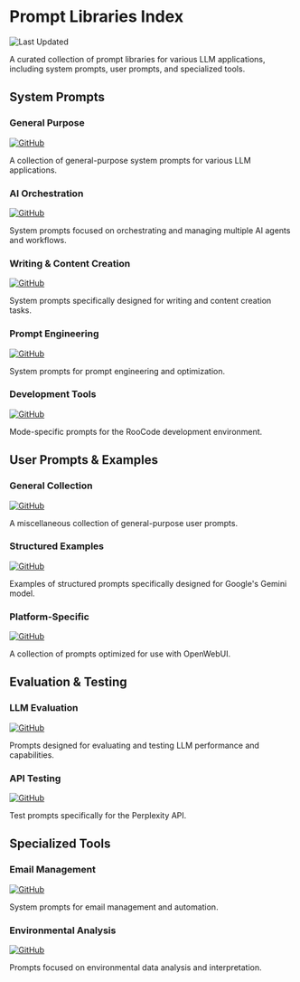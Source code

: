 # Prompt Libraries Index

![Last Updated](https://img.shields.io/badge/Last_Updated-April_6_2025-green?style=flat-square)

A curated collection of prompt libraries for various LLM applications, including system prompts, user prompts, and specialized tools.

## System Prompts

### General Purpose

[![GitHub](https://img.shields.io/badge/GitHub-General_System_Prompts-blue?style=flat-square&logo=github)](https://github.com/danielrosehill/General-System-Prompts)

A collection of general-purpose system prompts for various LLM applications.

### AI Orchestration

[![GitHub](https://img.shields.io/badge/GitHub-AI_Orchestration_System_Prompts-blue?style=flat-square&logo=github)](https://github.com/danielrosehill/AI-Orchestration-System-Prompts)

System prompts focused on orchestrating and managing multiple AI agents and workflows.

### Writing & Content Creation

[![GitHub](https://img.shields.io/badge/GitHub-Writing_System_Prompts-blue?style=flat-square&logo=github)](https://github.com/danielrosehill/Writing-System-Prompts)

System prompts specifically designed for writing and content creation tasks.

### Prompt Engineering

[![GitHub](https://img.shields.io/badge/GitHub-Prompt_Engineering_Assistants-blue?style=flat-square&logo=github)](https://github.com/danielrosehill/Prompt-Engineering-Assistants-System-Prompts)

System prompts for prompt engineering and optimization.

### Development Tools

[![GitHub](https://img.shields.io/badge/GitHub-RooCode_Mode_Prompts-blue?style=flat-square&logo=github)](https://github.com/danielrosehill/RooCode-Mode-Prompts)

Mode-specific prompts for the RooCode development environment.

## User Prompts & Examples

### General Collection

[![GitHub](https://img.shields.io/badge/GitHub-Prompt_Library-blue?style=flat-square&logo=github)](https://github.com/danielrosehill/Prompt-Library)

A miscellaneous collection of general-purpose user prompts.

### Structured Examples

[![GitHub](https://img.shields.io/badge/GitHub-Structured_Gemini_Prompts-blue?style=flat-square&logo=github)](https://github.com/danielrosehill/Structured-Gemini-Prompts)

Examples of structured prompts specifically designed for Google's Gemini model.

### Platform-Specific

[![GitHub](https://img.shields.io/badge/GitHub-OpenWebUI_Prompt_Library-blue?style=flat-square&logo=github)](https://github.com/danielrosehill/OpenWebUI-Prompt-Library)

A collection of prompts optimized for use with OpenWebUI.

## Evaluation & Testing

### LLM Evaluation

[![GitHub](https://img.shields.io/badge/GitHub-LLM_Evaluation_Prompts-blue?style=flat-square&logo=github)](https://github.com/danielrosehill/LLM-Evaluation-Prompts)

Prompts designed for evaluating and testing LLM performance and capabilities.

### API Testing

[![GitHub](https://img.shields.io/badge/GitHub-Perplexity_API_Tests-blue?style=flat-square&logo=github)](https://github.com/danielrosehill/Perplexity-API-Tests-020425)

Test prompts specifically for the Perplexity API.

## Specialized Tools

### Email Management

[![GitHub](https://img.shields.io/badge/GitHub-Email_Management_System_Prompts-blue?style=flat-square&logo=github)](https://github.com/danielrosehill/Email-Management-System-Prompts)

System prompts for email management and automation.

### Environmental Analysis

[![GitHub](https://img.shields.io/badge/GitHub-Fun_LLM_Data_Prompts-blue?style=flat-square&logo=github)](https://github.com/danielrosehill/Fun-LLM-Data-Prompts)

Prompts focused on environmental data analysis and interpretation.
